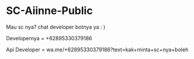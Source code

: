 # SC-Aiinne-Public
Mau sc nya? chat developer botnya ya : )

Developernya = +62895330379186

Api Developer = wa.me/+62895330379186?text=kak+minta+sc+nya+boleh
